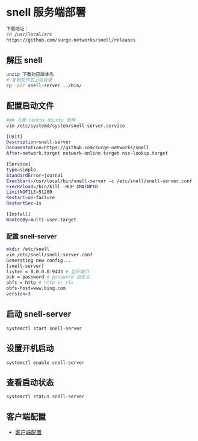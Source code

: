 # snell 服务端部署

```bash
下载地址：
cd /usr/local/src
https://github.com/surge-networks/snell/releases

```

## 解压 snell

```bash
unzip 下载对应版本名
# 复制文件到上级目录
cp -pdr snell-server ../bin/
```

## 配置启动文件

```bash
### 方便 centos Ubuntu 使用
vim /etc/systemd/system/snell-server.service

[Unit]
Description=snell-server
Documentation=https://github.com/surge-networks/snell
After=network.target network-online.target nss-lookup.target

[Service]
Type=simple
StandardError=journal
ExecStart=/usr/local/bin/snell-server -c /etc/snell/snell-server.conf
ExecReload=/bin/kill -HUP $MAINPID
LimitNOFILE=51200
Restart=on-failure
RestartSec=1s

[Install]
WantedBy=multi-user.target
```

### 配置 snell-server

```bash
mkdir /etc/snell
vim /etc/snell/snell-server.conf
Generating new config...
[snell-server]
listen = 0.0.0.0:9443 # 监听端口
psk = password # password 自定义
obfs = http # http or tls
obfs-host=www.bing.com
version=3
```

## 启动 snell-server

`systemctl start snell-server`

## 设置开机启动

`systemctl enable snell-server`

## 查看启动状态

`systemctl status snell-server`

## 客户端配置

* [客户端配置](../clash/README.md)

